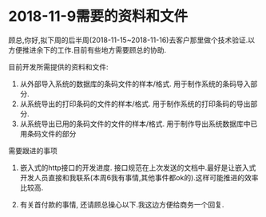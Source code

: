 
# 2018-11-9需要的资料和文件

顾总,你好,拟下周的后半周(2018-11-15~2018-11-16)去客户那里做个技术验证.以方便推进余下的工作.目前有些地方需要顾总的协助.

目前开发所需提供的资料和文件:

1. 从外部导入系统的数据库的条码文件的样本/格式. 用于制作系统的条码导入部分.
2. 从系统导出的打印条码的文件的样本/格式. 用于制作系统的打印条码的导出部分.
3. 从系统导出已用的条码文件的文件的样本/格式. 用于制作导出系统数据库中已用条码文件的部分

需要跟进的事项

1. 嵌入式的http接口的开发进度. 接口规范在上次发送的文档中.最好是让嵌入式开发人员直接和我联系(本周6我有事情,其他事件都ok的).这样可能推进的效率比较高.

2. 有关首付款的事情, 还请顾总操心以下.我这边方便给商务一个回复.